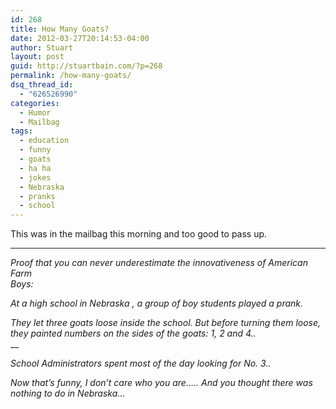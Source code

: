 ```yaml
---
id: 268
title: How Many Goats?
date: 2012-03-27T20:14:53-04:00
author: Stuart
layout: post
guid: http://stuartbain.com/?p=268
permalink: /how-many-goats/
dsq_thread_id:
  - "626526990"
categories:
  - Humor
  - Mailbag
tags:
  - education
  - funny
  - goats
  - ha ha
  - jokes
  - Nebraska
  - pranks
  - school
---
```

This was in the mailbag this morning and too good to pass up.

* * *

_Proof that you can never underestimate the innovativeness of American Farm_  
 _Boys:_

_At a high school in Nebraska , a group of boy students played a prank.<!--more-->_ 

_They let three goats loose inside the school._ _But before turning them loose, they painted numbers on the sides of the_ _goats: 1, 2 and 4.._  
 __

_School Administrators spent most of the day looking for No. 3.._

_Now that&#8217;s funny, I don&#8217;t care who you are&#8230;.._ _And you thought there was nothing to do in Nebraska&#8230;_
